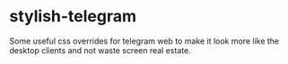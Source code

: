 # stylish-telegram
Some useful css overrides for telegram web to make it look more like the desktop clients and not waste screen real estate.
